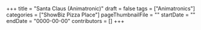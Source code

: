 +++
title = "Santa Claus (Animatronic)"
draft = false
tags = ["Animatronics"]
categories = ["ShowBiz Pizza Place"]
pageThumbnailFile = ""
startDate = ""
endDate = "0000-00-00"
contributors = []
+++
